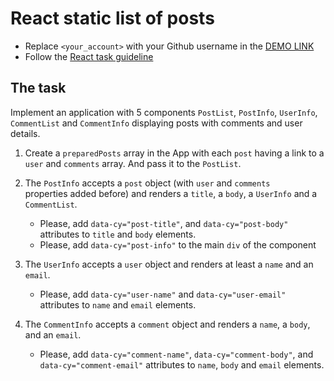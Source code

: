 # React static list of posts

- Replace `<your_account>` with your Github username in the
  [DEMO LINK](https://SpaceHook.github.io/react_static-list-of-posts/)
- Follow the [React task guideline](https://github.com/mate-academy/react_task-guideline#react-tasks-guideline)

## The task
Implement an application with 5 components `PostList`, `PostInfo`, `UserInfo`, 
`CommentList` and `CommentInfo` displaying posts with comments and user details.

1. Create a `preparedPosts` array in the App with each `post` having a link to
  a `user` and `comments` array. And pass it to the `PostList`.

1. The `PostInfo` accepts a `post` object (with `user` and `comments`  
  properties added before) and renders a `title`, a `body`, a `UserInfo` and a
  `CommentList`.
   - Please, add `data-cy="post-title"`, and `data-cy="post-body"` attributes
   to `title` and `body` elements.
   - Please, add `data-cy="post-info"` to the main `div` of the component

1. The `UserInfo` accepts a `user` object and renders at least a `name` and an
  `email`.
   - Please, add `data-cy="user-name"` and `data-cy="user-email"` attributes
   to `name` and `email` elements.

1. The `CommentInfo` accepts a `comment` object and renders a `name`, a `body`, and an `email`.
   - Please, add `data-cy="comment-name"`, `data-cy="comment-body"`, and
   `data-cy="comment-email"` attributes to `name`, `body` and `email` elements.
